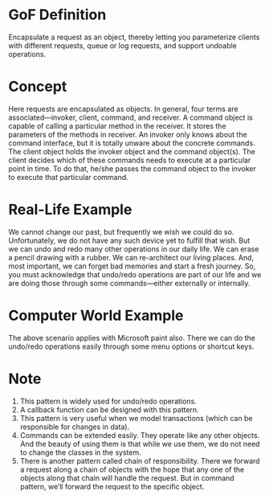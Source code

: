 # GoF Definition

Encapsulate a request as an object, thereby letting you parameterize clients with different requests, queue or log requests, and support undoable operations.

# Concept

Here requests are encapsulated as objects. In general, four terms are associated—invoker, client, command,
and receiver. A command object is capable of calling a particular method in the receiver. It stores the
parameters of the methods in receiver. An invoker only knows about the command interface, but it is
totally unware about the concrete commands. The client object holds the invoker object and the command
object(s). The client decides which of these commands needs to execute at a particular point in time. To do
that, he/she passes the command object to the invoker to execute that particular command.

# Real-Life Example

We cannot change our past, but frequently we wish we could do so. Unfortunately, we do not have any such
device yet to fulfill that wish. But we can undo and redo many other operations in our daily life. We can erase
a pencil drawing with a rubber. We can re-architect our living places. And, most important, we can forget
bad memories and start a fresh journey. So, you must acknowledge that undo/redo operations are part of
our life and we are doing those through some commands—either externally or internally.

# Computer World Example

The above scenario applies with Microsoft paint also. There we can do the undo/redo operations easily
through some menu options or shortcut keys.

# Note

1. This pattern is widely used for undo/redo operations.
2. A callback function can be designed with this pattern.
3. This pattern is very useful when we model transactions (which can be
responsible for changes in data).
4. Commands can be extended easily. They operate like any other objects. And the
beauty of using them is that while we use them, we do not need to change the
classes in the system.
5. There is another pattern called chain of responsibility. There we forward a request
along a chain of objects with the hope that any one of the objects along that chain
will handle the request. But in command pattern, we’ll forward the request to the
specific object.